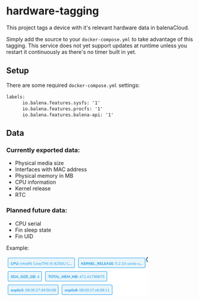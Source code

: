 # hardware-tagging

This project tags a device with it's relevant hardware data in balenaCloud.

Simply add the source to your `docker-compose.yml` to take advantage of this tagging. This service does not yet support
updates at runtime unless you restart it continuously as there's no timer built in yet.


## Setup
There are some required `docker-compose.yml` settings:

```
labels:
      io.balena.features.sysfs: '1'
      io.balena.features.procfs: '1'
      io.balena.features.balena-api: '1'
```

## Data
### Currently exported data:

* Physical media size
* Interfaces with MAC address
* Physical memory in MB
* CPU information
* Kernel release
* RTC

### Planned future data:

* CPU serial
* Fin sleep state
* Fin UID

Example:

![tags](./tags.png?raw=true)
